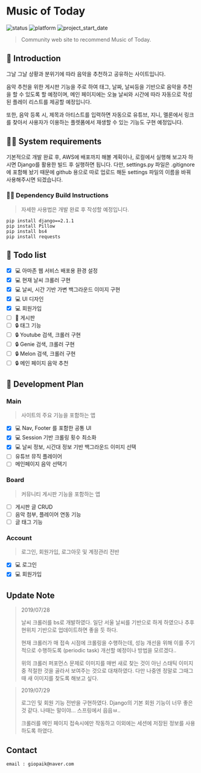 # Music of Today
![status](https://img.shields.io/badge/Status-On%20Development-yellowgreen.svg)
![platform](https://img.shields.io/badge/Platform-AWS-orange.svg)
![project_start_date](https://img.shields.io/badge/Project%20Start%20Date-2019--07--24-informational.svg)
> Community web site to recommend Music of Today.

## 📖 Introduction
 그날 그날 상황과 분위기에 따라 음악을 추천하고 공유하는 사이트입니다.
 
 음악 추천을 위한 게시판 기능을 주로 하여 태그, 날짜, 날씨등을 기반으로 음악을 추천을 할 수 있도록 할 예정이며, 메인 페이지에는 오늘 날씨와 시간에 따라 자동으로 작성된 플레이 리스트를 제공할 예정입니다.
 
 또한, 음악 등록 시, 제목과 아티스트를 입력하면 자동으로 유튜브, 지니, 멜론에서 링크를 찾아서 사용자가 이용하는 플렛폼에서 재생할 수 있는 기능도 구현 예정입니다.
 
## 👩‍💻 System requirements
 기본적으로 개발 완료 후, AWS에 배포까지 해볼 계획이나, 로컬에서 실행해 보고자 하시면 Django를 활용한 빌드 후 실행하면 됩니다.
 다만, settings.py 파일은 .gitignore에 포함해 놨기 때문에 github 용으로 따로 업로드 해둔 settings 파일의 이름을 바꿔 사용해주시면 되겠습니다.
 
### 👩‍💻 Dependency Build Instructions
 > 자세한 사용법은 개발 완료 후 작성할 예정입니다.
 ```
 pip install django==2.1.1
 pip install Pillow
 pip install bs4
 pip install requests
```

## 📝 Todo list 
- [X] 💻 아마존 웹 서비스 배포용 환경 설정
- [X] 💻 현재 날씨 크롤러 구현
- [X] 💻 날씨, 시간 기반 가변 백그라운드 이미지 구현
- [X] 💻 UI 디자인
- [X] 💻 회원가입
- [ ] 🔨 게시판
- [ ] 🔒 태그 기능
- [ ] 🔒 Youtube 검색, 크롤러 구현
- [ ] 🔒 Genie 검색, 크롤러 구현
- [ ] 🔒 Melon 검색, 크롤러 구현
- [ ] 🔒 메인 페이지 음악 추천

## 📁 Development Plan
### Main
> 사이트의 주요 기능을 포함하는 앱
- [X] 💻 Nav, Footer 를 포함한 공통 UI
- [X] 💻 Session 기반 크롤링 횟수 최소화
- [X] 💻 날씨 정보, 시간대 정보 기반 백그라운드 이미지 선택
- [ ] 유튜브 뮤직 플레이어
- [ ] 메인페이지 음악 선택기

### Board
> 커뮤니티 게시판 기능을 포함하는 앱
- [ ] 게시판 글 CRUD
- [ ] 음악 첨부, 플레이어 연동 기능
- [ ] 글 태그 기능

### Account
>로그인, 회원가입, 로그아웃 및 계정관리 전반
- [X] 💻 로그인
- [X] 💻 회원가입

## Update Note
> 2019/07/28
> <p>날씨 크롤러를 bs로 개발하였다. 일단 서울 날씨를 기반으로 하게 하였으나 추후 현위치 기반으로 업데이트하면 좋을 듯 하다.
> <p>현재 크롤러가 매 접속 시점에 크롤링을 수행하는데, 성능 개선을 위해 이를 주기적으로 수행하도록 (periodic task) 개선할 예정이나 방법을 모르겠다..
> <p>위의 크롤러 퍼포먼스 문제로 이미지를 매번 새로 찾는 것이 아닌 스태틱 이미지 중 적절한 것을 골라서 보여주는 것으로 대채하였다. 다만 나중엔 정말로 그때그때 새 이미지를 찾도록 해보고 싶다.

> 2019/07/29
> <p>로그인 및 회원 기능 전반을 구현하였다. Django의 기본 회원 기능이 너무 좋은 것 같다. 나때는 말이야... 스프링에서 읍읍ㅂ..
> <p>크롤러를 메인 페이지 접속시에만 작동하고 이외에는 세션에 저장된 정보를 사용하도록 하였다.
## Contact
```
email : giopaik@naver.com
```